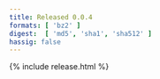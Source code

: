 ```yaml
---
title: Released 0.0.4
formats: [ 'bz2' ]
digest:  [ 'md5', 'sha1', 'sha512' ]
hassig: false
---
```

{% include release.html %}

